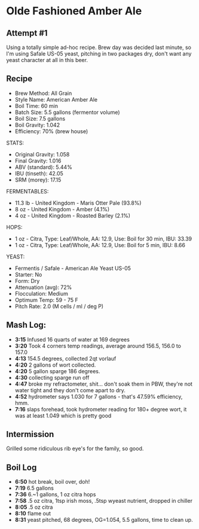 Olde Fashioned Amber Ale
========================

Attempt #1
----------

Using a totally simple ad-hoc recipe. Brew day was decided last minute, so I'm using Safale US-05 yeast, pitching in two packages dry, don't want any yeast character at all in this beer.

Recipe
------

- Brew Method: All Grain
- Style Name: American Amber Ale
- Boil Time: 60 min
- Batch Size: 5.5 gallons (fermentor volume)
- Boil Size: 7.5 gallons
- Boil Gravity: 1.042
- Efficiency: 70% (brew house)

STATS:

- Original Gravity: 1.058
- Final Gravity: 1.016
- ABV (standard): 5.44%
- IBU (tinseth): 42.05
- SRM (morey): 17.15

FERMENTABLES:

- 11.3 lb - United Kingdom - Maris Otter Pale (93.8%)
- 8 oz - United Kingdom - Amber (4.1%)
- 4 oz - United Kingdom - Roasted Barley (2.1%)

HOPS:

- 1 oz - Citra, Type: Leaf/Whole, AA: 12.9, Use: Boil for 30 min, IBU: 33.39
- 1 oz - Citra, Type: Leaf/Whole, AA: 12.9, Use: Boil for 5 min, IBU: 8.66

YEAST:

- Fermentis / Safale - American Ale Yeast US-05
- Starter: No
- Form: Dry
- Attenuation (avg): 72%
- Flocculation: Medium
- Optimum Temp: 59 - 75 F
- Pitch Rate: 2.0 (M cells / ml / deg P)


Mash Log:
---------
  
- **3:15** Infused 16 quarts of water at 169 degrees
- **3:20** Took 4 corners temp readings, average around 156.5, 156.0 to 157.0
- **4:13** 154.5 degrees, collected 2qt vorlauf
- **4:20** 2 gallons of wort collected.
- **4:20** 5 gallon sparge 186 degrees. 
- **4:30** collecting sparge run off
- **4:47** broke my refractometer, shit... don't soak them in PBW, they're not water tight and they don't come apart to dry.
- **4:52** hydrometer says 1.030 for 7 gallons - that's 47.59% efficiency, hmm.
- **7:16** slaps forehead, took hydrometer reading for 180+ degree wort, it was at least 1.049 which is pretty good

Intermission
------------

Grilled some ridiculous rib eye's for the family, so good.

Boil Log
---------

- **6:50** hot break, boil over, doh!
- **7:19** 6.5 gallons
- **7:36** 6.~1 gallons, 1 oz citra hops
- **7:58** .5 oz citra, 1tsp irish moss, .5tsp wyeast nutrient, dropped in chiller
- **8:05** .5 oz citra
- **8:10** flame out
- **8:31** yeast pitched, 68 degrees, OG=1.054, 5.5 gallons, time to clean up.

